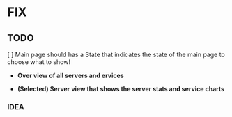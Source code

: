 # FIX


## TODO
[ ]  Main page should has a State that indicates the state of the main page to choose what to show! 

* **Over view of all servers and ervices**

* **(Selected) Server view that shows the server stats and service charts**

### IDEA
